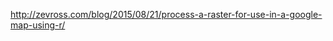 

<http://zevross.com/blog/2015/08/21/process-a-raster-for-use-in-a-google-map-using-r/>

<div id="map"></div>

<script>
var treeOverlay;

function initMap() {
    var map = new google.maps.Map(document.getElementById('map'), {
    zoom: 4,
    center: {lat: 52.489471, lng: -1.898575},
    mapTypeId: google.maps.MapTypeId.TERRAIN
    });

    var bounds = {
        north: 58.7527,
        south: 49.83462,
        east: 2.470118,
        west: -7.940282
    };

    var overlayOpts = {
        opacity:0.5
    }

    var imgSrc = '{{ site.url }}assets/tree-map.png'

    treeOverlay = new google.maps.GroundOverlay(imgSrc, bounds, overlayOpts);
    treeOverlay.setMap(map);
}

</script>
<script async defer src="https://maps.googleapis.com/maps/api/js?key=AIzaSyBUWJlzi5DB9NpE3r5XhwHSuIdqvrAoC9w&callback=initMap"></script>
